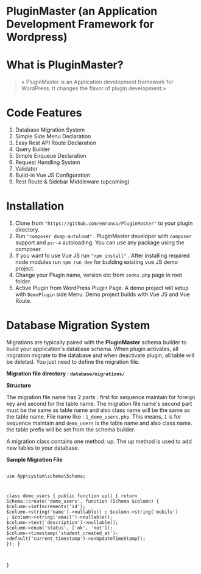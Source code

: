 # PluginMaster (an Application Development Framework for Wordpress)
# What is PluginMaster?
  <blockquote>
    « PluginMaster is an Application development framework for WordPress. It changes the flavor of plugin development.»
  </blockquote>

# Code Features   
 <ol type="1">
 <li> Database Migration System</li>
 <li> Simple Side Menu Declaration</li>
<li> Easy Rest API Route Declaration</li>
<li> Query Builder </li>
<li> Simple Enqueue Declaration  </li>
<li> Request Handling System  </li>
<li> Validator  </li>
<li> Build-in Vue JS Configuration  </li>
<li> Rest Route & Sidebar Middleware (upcoming)  </li>
</ol>

# Installation 
<ol>
<li>  Clone from <code>"https://github.com/emrancu/PluginMaster"</code> to your plugin directory.  </li>
<li>  Run <code>"composer dump-autoload"</code> . PluginMaster developer with <code>composer</code> support and <code>psr-4</code> autoloading. You can use any package using the composer. </li>
<li> If you want to use Vue JS run <code>"npm install"</code> . After installing required node modules run  <code>npm run dev</code> for building existing vue JS demo project. </li>
<li> Change your Plugin name, version etc from <code>index.php</code> page in root folder.  </li>
<li> Active Plugin from WordPress Plugin Page. A demo project will setup with <code>DemoPlugin</code> side Menu. Demo project builds with Vue JS and Vue Route.  </li>
</ol>


# Database Migration System

<p> Migrations are typically paired with the <b>PluginMaster</b> schema builder to build your application's database schema. When plugin activates, all migration migrate to the database and when deactivate plugin, all table will be deleted. You just need to define the migration file.  </p>
 <b>Migration file directory : <code>database/migrations/</code></b>
 
 <b>Structure</b> 
 
 <p>The migration file name has 2 parts : first for sequence maintain for foreign key and second for the table name. The migration file name's second part must be the same as table name and also class name will be the same as the table name. File name like : <code>1_demo_users.php</code>. This means, <code>1</code> is for sequence maintain and <code>demo_users</code> is the table name and also class name. the table prefix will be set from the schema builder.</p>
<p>A migration class contains one method: up. The up method is used to add new tables  to your database.</p>
<b>Sample Migration File</b>
<pre>
<code>
<?php

use App\system\schema\Schema;

class demo_users
{
    public function up()
    {
      return Schema::create('demo_users', function (Schema $column) {
            $column->intIncrements('id');
            $column->string('name')->nullable() ;
            $column->string('mobile') ;
            $column->string('email')->nullable();
            $column->text('description')->nullable();
            $column->enum('status', ['ok', 'not']);
            $column->timestamp('student_created_at')->default('current_timestamp')->onUpdateTimeStamp();
        });
    }

}
 </code>
 </pre>




